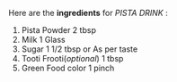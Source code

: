 Here are the **ingredients** for *PISTA DRINK* :

1. Pista Powder                 2 tbsp
2. Milk                         1 Glass
3. Sugar                        1 1/2 tbsp or As per taste
4. Tooti Frooti(*optional*)     1 tbsp
5. Green Food color             1 pinch

